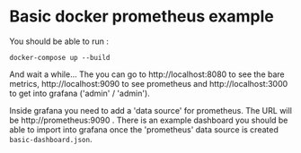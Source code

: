 # Basic docker prometheus example

You should be able to run :
```
docker-compose up --build
```
And wait a while... The you can go to http://localhost:8080 to see the bare metrics, http://localhost:9090 to see prometheus
and http://localhost:3000 to get into grafana ('admin' / 'admin').

Inside grafana you need to add a 'data source' for prometheus.  The URL will be http://prometheus:9090 .  There is an example dashboard you should
be able to import into grafana once the 'prometheus' data source is created `basic-dashboard.json`.
